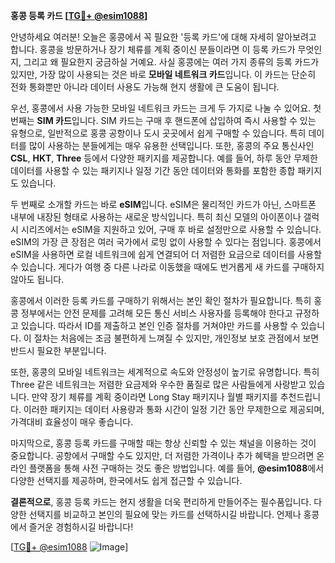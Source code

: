 **홍콩 등록 카드 [[TG💪+ @esim1088](https://t.me/s/esim1088)]**

안녕하세요 여러분! 오늘은 홍콩에서 꼭 필요한 '등록 카드'에 대해 자세히 알아보려고 합니다. 홍콩을 방문하거나 장기 체류를 계획 중이신 분들이라면 이 등록 카드가 무엇인지, 그리고 왜 필요한지 궁금하실 거예요. 사실 홍콩에는 여러 가지 종류의 등록 카드가 있지만, 가장 많이 사용되는 것은 바로 **모바일 네트워크 카드**입니다. 이 카드는 단순히 전화 통화뿐만 아니라 데이터 사용도 가능해 현지 생활에 큰 도움이 됩니다.

우선, 홍콩에서 사용 가능한 모바일 네트워크 카드는 크게 두 가지로 나눌 수 있어요. 첫 번째는 **SIM 카드**입니다. SIM 카드는 구매 후 핸드폰에 삽입하여 즉시 사용할 수 있는 유형으로, 일반적으로 홍콩 공항이나 도시 곳곳에서 쉽게 구매할 수 있습니다. 특히 데이터를 많이 사용하는 분들에게는 매우 유용한 선택입니다. 또한, 홍콩의 주요 통신사인 **CSL**, **HKT**, **Three** 등에서 다양한 패키지를 제공합니다. 예를 들어, 하루 동안 무제한 데이터를 사용할 수 있는 패키지나 일정 기간 동안 데이터와 통화를 포함한 종합 패키지도 있습니다.

두 번째로 소개할 카드는 바로 **eSIM**입니다. eSIM은 물리적인 카드가 아닌, 스마트폰 내부에 내장된 형태로 사용하는 새로운 방식입니다. 특히 최신 모델의 아이폰이나 갤럭시 시리즈에서는 eSIM을 지원하고 있어, 구매 후 바로 설정만으로 사용할 수 있습니다. eSIM의 가장 큰 장점은 여러 국가에서 로밍 없이 사용할 수 있다는 점입니다. 홍콩에서 eSIM을 사용하면 로컬 네트워크에 쉽게 연결되어 더 저렴한 요금으로 데이터를 사용할 수 있습니다. 게다가 여행 중 다른 나라로 이동했을 때에도 번거롭게 새 카드를 구매하지 않아도 됩니다.

홍콩에서 이러한 등록 카드를 구매하기 위해서는 본인 확인 절차가 필요합니다. 특히 홍콩 정부에서는 안전 문제를 고려해 모든 통신 서비스 사용자를 등록해야 한다고 규정하고 있습니다. 따라서 ID를 제출하고 본인 인증 절차를 거쳐야만 카드를 사용할 수 있습니다. 이 절차는 처음에는 조금 불편하게 느껴질 수 있지만, 개인정보 보호 관점에서 보면 반드시 필요한 부분입니다.

또한, 홍콩의 모바일 네트워크는 세계적으로 속도와 안정성이 높기로 유명합니다. 특히 Three 같은 네트워크는 저렴한 요금제와 우수한 품질로 많은 사람들에게 사랑받고 있습니다. 만약 장기 체류를 계획 중이라면 Long Stay 패키지나 월별 패키지를 추천드립니다. 이러한 패키지는 데이터 사용량과 통화 시간이 일정 기간 동안 무제한으로 제공되며, 가격대비 효율성이 매우 좋습니다.

마지막으로, 홍콩 등록 카드를 구매할 때는 항상 신뢰할 수 있는 채널을 이용하는 것이 중요합니다. 공항에서 구매할 수도 있지만, 더 저렴한 가격이나 추가 혜택을 받으려면 온라인 플랫폼을 통해 사전 구매하는 것도 좋은 방법입니다. 예를 들어, **@esim1088**에서 다양한 선택지를 제공하며, 한국에서도 쉽게 접근할 수 있습니다. 

**결론적으로**, 홍콩 등록 카드는 현지 생활을 더욱 편리하게 만들어주는 필수품입니다. 다양한 선택지를 비교하고 본인의 필요에 맞는 카드를 선택하시길 바랍니다. 언제나 홍콩에서 즐거운 경험하시길 바랍니다! 

[[TG💪+ @esim1088](https://t.me/s/esim1088) ![Image](https://i.postimg.cc/Y0z9fWf4/image.png)]